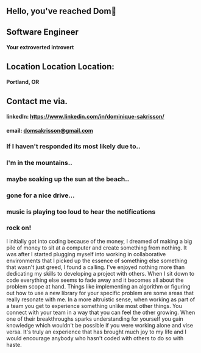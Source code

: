 ## Hello, you've reached Dom👋
## Software Engineer
#### Your extroverted introvert


## Location Location Location: 
#### Portland, OR


## Contact me via.
#### linkedIn: https://www.linkedin.com/in/dominique-sakrisson/
#### email: domsakrisson@gmail.com


### If I haven't responded its most likely due to..
### I'm in the mountains..
### maybe soaking up the sun at the beach..
### gone for a nice drive...
### music is playing too loud to hear the notifications
### rock on! 


I initially got into coding because of the money, I dreamed of making a big pile of money to sit at a computer and create something from nothing. It was after I started plugging myself into working in collaborative environments that I picked up the essence of something else something that wasn't just greed, I found a calling. I've enjoyed nothing more than dedicating my skills to developing a project with others.
When I sit down to code everything else seems to fade away and it becomes all about the problem scope at hand. Things like implementing an algorithm or figuring out how to use a new library for your specific problem are some areas that really resonate with me. In a more altruistic sense, when working as part of a team you get to experience something unlike most other things. You connect with your team in a way that you can feel the other growing. When one of their breakthroughs sparks understanding for yourself you gain knowledge which wouldn't be possible if you were working alone and vise versa. It's truly an experience that has brought much joy to my life and I would encourage anybody who hasn't coded with others to do so with haste.
  
<!--
**Dominique-Sakrisson/Dominique-Sakrisson** is a ✨ _special_ ✨ repository because its `README.md` (this file) appears on your GitHub profile.

Here are some ideas to get you started:

- 🔭 I’m currently working on ...
- 🌱 I’m currently learning ...
- 👯 I’m looking to collaborate on ...
- 🤔 I’m looking for help with ...
- 💬 Ask me about ...
- 📫 How to reach me: ...
- 😄 Pronouns: ...
- ⚡ Fun fact: ...
-->

